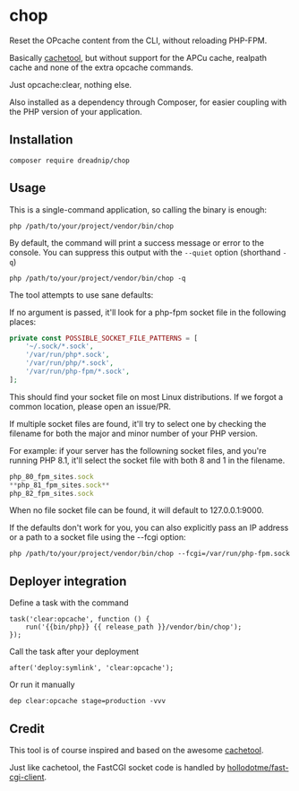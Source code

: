 # chop
Reset the OPcache content from the CLI, without reloading PHP-FPM.

Basically [cachetool](https://github.com/gordalina/cachetool), but without support for the APCu cache, realpath cache and none of the extra opcache commands.

Just opcache:clear, nothing else.

Also installed as a dependency through Composer, for easier coupling with the PHP version of your application.

## Installation

    composer require dreadnip/chop

## Usage

This is a single-command application, so calling the binary is enough:

    php /path/to/your/project/vendor/bin/chop

By default, the command will print a success message or error to the console. You can suppress this output with the `--quiet` option (shorthand `-q`)

    php /path/to/your/project/vendor/bin/chop -q

The tool attempts to use sane defaults:

If no argument is passed, it'll look for a php-fpm socket file in the following places:
```php
private const POSSIBLE_SOCKET_FILE_PATTERNS = [
    '~/.sock/*.sock',
    '/var/run/php*.sock',
    '/var/run/php/*.sock',
    '/var/run/php-fpm/*.sock',
];
```
This should find your socket file on most Linux distributions. If we forgot a common location, please open an issue/PR.

If multiple socket files are found, it'll try to select one by checking the filename for both the major and minor number of your PHP version.

For example: if your server has the followning socket files, and you're running PHP 8.1, it'll select the socket file with both 8 and 1 in the filename.
```js
php_80_fpm_sites.sock
**php_81_fpm_sites.sock**
php_82_fpm_sites.sock
```

When no file socket file can be found, it will default to 127.0.0.1:9000.

If the defaults don't work for you, you can also explicitly pass an IP address or a path to a socket file using the --fcgi option:

    php /path/to/your/project/vendor/bin/chop --fcgi=/var/run/php-fpm.sock

## Deployer integration
Define a task with the command

    task('clear:opcache', function () {
        run('{{bin/php}} {{ release_path }}/vendor/bin/chop');
    });

Call the task after your deployment

    after('deploy:symlink', 'clear:opcache');

Or run it manually

    dep clear:opcache stage=production -vvv

## Credit

This tool is of course inspired and based on the awesome [cachetool](https://github.com/gordalina/cachetool). 

Just like cachetool, the FastCGI socket code is handled by [hollodotme/fast-cgi-client](https://github.com/hollodotme/fast-cgi-client).